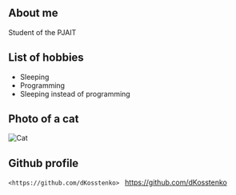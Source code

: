 ## About me

Student of the PJAIT

## List of hobbies

- Sleeping
- Programming
- Sleeping instead of programming

## Photo of a cat

![Cat](https://i.natgeofe.com/n/548467d8-c5f1-4551-9f58-6817a8d2c45e/NationalGeographic_2572187_3x4.jpg)

## Github profile

```<https://github.com/dKosstenko> ``` <https://github.com/dKosstenko> 